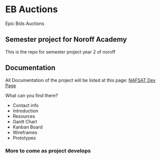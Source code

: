# EB Auctions
Epic Bids Auctions

## Semester project for Noroff Academy
This is the repo for semester project year 2 of noroff

## Documentation
All Documentation of the project will be listed at this page: 
<a href="https://nutritious-piper-07b.notion.site/NAFSAT-a625f2eca9a744928c2c7ddd7c1968f3">NAFSAT Dev Page</a>

What can you find there?
- Contact info
- Introduction
- Resources
- Gantt Chart
- Kanban Board
- Wireframes
- Prototypes

### More to come as project develops
